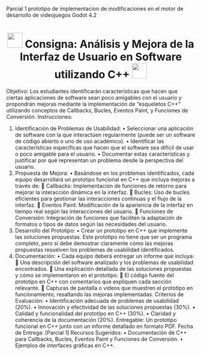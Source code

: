 Parcial 1 prototipo de implementacion de modificaciones en el motor de desarrollo de videojuegos Godot 4.2

<h1 align="center">
	<img height="40" src="https://emoji.gg/assets/emoji/7333-parrotdance.gif">
Consigna: Análisis y Mejora de la Interfaz de Usuario en Software utilizando C++
	<img height="40" src="https://emoji.gg/assets/emoji/7333-parrotdance.gif">
	
</h1>

Objetivo: Los estudiantes identificarán características que hacen que ciertas aplicaciones de software sean poco amigables con el usuario y propondrán mejoras mediante la implementación de “esqueletos C++” utilizando conceptos de Callbacks, Bucles, Eventos Paint, y Funciones de Conversión.
Instrucciones:
1.	Identificación de Problemas de Usabilidad:
•	Seleccionar una aplicación de software con la que interactúen regularmente (puede ser un software de código abierto o uno de uso académico).
•	Identificar las características específicas que hacen que el software sea difícil de usar o poco amigable para el usuario.
•	Documentar estas características y justificar por qué representan un problema desde la perspectiva del usuario.
2.	Propuesta de Mejora:
•	Basándose en los problemas identificados, cada equipo desarrollará un prototipo funcional en C++ que incluya mejoras a través de:
	Callbacks: Implementación de funciones de retorno para mejorar la interacción dinámica en la interfaz.
	Bucles: Uso de bucles eficientes para gestionar las interacciones continuas y el flujo de la interfaz.
	Eventos Paint: Modificación de la apariencia de la interfaz en tiempo real según las interacciones del usuario.
	Funciones de Conversión: Integración de funciones que faciliten la adaptación de formatos o tipos de datos según las necesidades del usuario.
3.	Desarrollo del Prototipo:
•	Crear un prototipo en C++ que implemente las soluciones propuestas. Este prototipo no tiene que ser un programa completo, pero sí debe demostrar claramente cómo las mejoras propuestas resuelven los problemas de usabilidad identificados.
4.	Documentación:
•	Cada equipo deberá entregar un informe que incluya:
	Una descripción del software analizado y los problemas de usabilidad encontrados.
	Una explicación detallada de las soluciones propuestas y cómo se implementaron en el prototipo.
	El código fuente del prototipo en C++ con comentarios que expliquen cada sección relevante.
	Capturas de pantalla o videos que muestren el prototipo en funcionamiento, resaltando las mejoras implementadas.
Criterios de Evaluación:
•	Identificación adecuada de problemas de usabilidad (20%).
•	Innovación y efectividad de las soluciones propuestas (30%).
•	Calidad y funcionalidad del prototipo en C++ (30%).
•	Claridad y coherencia de la documentación (20%).
Entregable: Un prototipo funcional en C++ junto con un informe detallado en formato PDF.
Fecha de Entrega: [Parcial 1]
Recursos Sugeridos:
•	Documentación de C++ para Callbacks, Bucles, Eventos Paint y Funciones de Conversión.
•	Ejemplos de interfaces gráficas en C++.
